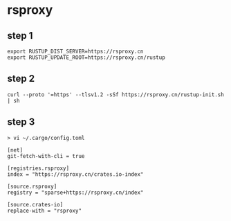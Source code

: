 # rsproxy  

## step 1
```
export RUSTUP_DIST_SERVER=https://rsproxy.cn
export RUSTUP_UPDATE_ROOT=https://rsproxy.cn/rustup
```

## step 2
```
curl --proto '=https' --tlsv1.2 -sSf https://rsproxy.cn/rustup-init.sh | sh
```

## step 3
    > vi ~/.cargo/config.toml
```
[net]
git-fetch-with-cli = true

[registries.rsproxy]
index = "https://rsproxy.cn/crates.io-index"

[source.rsproxy]
registry = "sparse+https://rsproxy.cn/index"

[source.crates-io]
replace-with = "rsproxy"
```